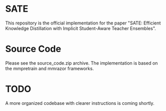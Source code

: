 # SATE

This repository is the official implementation for the paper "SATE: Efficient Knowledge Distillation with Implicit Student-Aware Teacher Ensembles".

# Source Code

Please see the source_code.zip archive. The implementation is based on the mmpretrain and mmrazor frameworks.

# TODO

A more organized codebase with clearer instructions is coming shortly.
